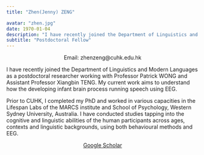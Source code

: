 ```yaml
---
title: "Zhen(Jenny) ZENG"

avatar: "zhen.jpg"
date: 1970-01-04
description: "I have recently joined the Department of Linguistics and Modern Languages as a postdoctoral researcher..."
subtitle: "Postdoctoral Fellow"
---
```

<p align="center">
    Email: zhenzeng@cuhk.edu.hk
</p>

I have recently joined the Department of Linguistics and Modern Languages as a postdoctoral researcher working with Professor Patrick WONG and Assistant Professor Xiangbin TENG. My current work aims to understand how the developing infant brain process running speech using EEG.

Prior to CUHK, I completed my PhD and worked in various capacities in the Lifespan Labs of the MARCS institute and School of Psychology, Western Sydney University, Australia. I have conducted studies tapping into the cognitive and linguistic abilities of the human participants across ages, contexts and linguistic backgrounds, using both behavioural methods and EEG.

<p align="center">
    <a href="https://scholar.google.com.au/citations?user=05-Vie8AAAAJ&hl=en)">Google Scholar</a>
</p>
